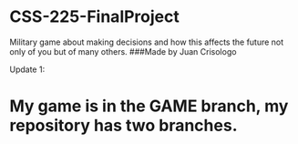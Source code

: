 # CSS-225-FinalProject
Military game about making decisions and how this affects the future not only of you but of many others.
###Made by Juan Crisologo

Update 1:
# My game is in the GAME branch, my repository has two branches.
